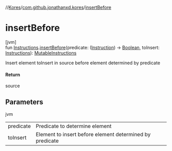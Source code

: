 //[Kores](../../index.md)/[com.github.jonathanxd.kores](index.md)/[insertBefore](insert-before.md)

# insertBefore

[jvm]\
fun [Instructions](-instructions/index.md).[insertBefore](insert-before.md)(predicate: ([Instruction](-instruction/index.md)) -> [Boolean](https://kotlinlang.org/api/latest/jvm/stdlib/kotlin/-boolean/index.html), toInsert: [Instructions](-instructions/index.md)): [MutableInstructions](-mutable-instructions/index.md)

Insert element toInsert in source before element determined by predicate

#### Return

source

## Parameters

jvm

| | |
|---|---|
| predicate | Predicate to determine element |
| toInsert | Element to insert before element determined by predicate |
